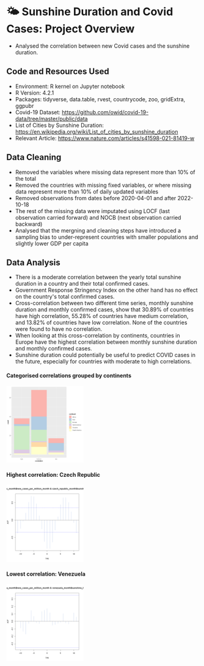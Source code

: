 # :sun_behind_small_cloud: Sunshine Duration and Covid Cases: Project Overview
* Analysed the correlation between new Covid cases and the sunshine duration.

## Code and Resources Used
* Environment: R kernel on Jupyter notebook
* R Version: 4.2.1
* Packages: tidyverse, data.table, rvest, countrycode, zoo, gridExtra, ggpubr
* Covid-19 Dataset: https://github.com/owid/covid-19-data/tree/master/public/data
* List of Cities by Sunshine Duration: https://en.wikipedia.org/wiki/List_of_cities_by_sunshine_duration
* Relevant Article: https://www.nature.com/articles/s41598-021-81419-w

## Data Cleaning
* Removed the variables where missing data represent more than 10% of the total
* Removed the countries with missing fixed variables, or where missing data represent more than 10% of daily updated variables
* Removed observations from dates before 2020-04-01 and after 2022-10-18
* The rest of the missing data were imputated using LOCF (last observation carried forward) and NOCB (next observation carried backward)
* Analysed that the mergning and cleaning steps have introduced a sampling bias to under-represent countries with smaller populations and slightly lower GDP per capita

## Data Analysis
* There is a moderate correlation between the yearly total sunshine duration in a country and their total confirmed cases.
* Government Response Stringency Index on the other hand has no effect on the country's total confirmed cases.
* Cross-correlation between two different time series, monthly sunshine duration and monthly confirmed cases, show that 30.89% of countries have high correlation, 55.28% of countries have medium correlation, and 13.82% of countries have low correlation. None of the countries were found to have no correlation.
* When looking at this cross-correlation by continents, countries in Europe have the highest correlation between monthly sunshine duration and monthly confirmed cases.
* Sunshine duration could potentially be useful to predict COVID cases in the future, especially for countries with moderate to high correlations.

#### Categorised correlations grouped by continents
<img src="https://github.com/ayanoyamamoto0/assignments_2022-2023/blob/main/working_with_data_1/correlation_bar.png" width=40% height=40%>

#### Highest correlation: Czech Republic
<img src="https://github.com/ayanoyamamoto0/assignments_2022-2023/blob/main/working_with_data_1/czech_republic_cross_correlation.png" width=40% height=40%>

#### Lowest correlation: Venezuela
<img src="https://github.com/ayanoyamamoto0/assignments_2022-2023/blob/main/working_with_data_1/venezuela_cross_correlation.png" width=40% height=40%>
